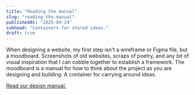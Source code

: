 ```yaml
---
title: "Reading the manual"
slug: "reading-the-manual"
publishedAt: "2025-09-24"
subhead: "Containers for shared ideas."
draft: true
---
```


When designing a website, my first step isn't a wireframe or Figma file, but a moodboard. Screenshots of old websites, scraps of poetry, and any bit of visual inspiration that I can cobble together to establish a framework. The moodboard is a manual for how to think about the project as you are designing and building. A container for carrying around ideas.

[Read our design manual.](https://www.are.na/romello-goodman/office-of-language-interfaces)
